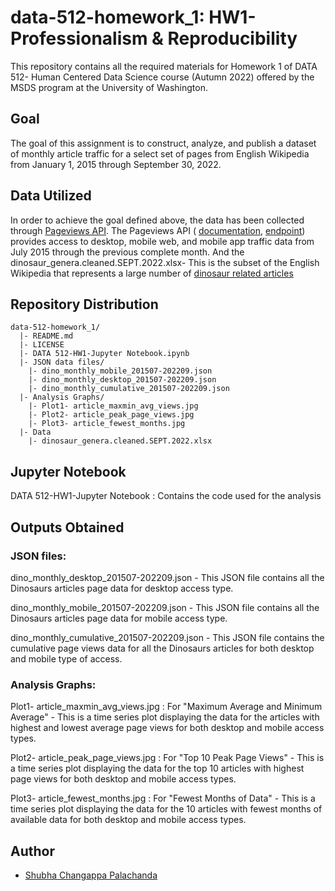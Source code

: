 # data-512-homework_1: HW1- Professionalism & Reproducibility

This repository contains all the required materials for Homework 1 of DATA 512- Human Centered Data Science course (Autumn 2022) offered by the MSDS program at the University of Washington. 

## Goal

The goal of this assignment is to construct, analyze, and publish a dataset of monthly article traffic for a select set of pages from English Wikipedia from January 1, 2015 through September 30, 2022.

## Data Utilized

In order to achieve the goal defined above, the data has been collected through 
[Pageviews API](https://wikitech.wikimedia.org/wiki/Analytics/AQS/Pageviews). 
The Pageviews API ( [documentation](https://wikitech.wikimedia.org/wiki/Analytics/AQS/Pageviews), [endpoint](https://wikimedia.org/api/rest_v1/#!/Pageviews_data/get_metrics_pageviews_aggregate_project_access_agent_granularity_start_end)) provides access to desktop, mobile web, and mobile app traffic data from July 2015 through the previous complete month.
And the dinosaur_genera.cleaned.SEPT.2022.xlsx- This is the subset of the English Wikipedia that represents a large number of [dinosaur related articles](https://docs.google.com/spreadsheets/d/1zfBNKsuWOFVFTOGK8qnTr2DmHkYK4mAACBKk1sHLt_k/edit?usp=sharing)

## Repository Distribution

```
data-512-homework_1/
  |- README.md
  |- LICENSE
  |- DATA 512-HW1-Jupyter Notebook.ipynb
  |- JSON data files/
    |- dino_monthly_mobile_201507-202209.json
    |- dino_monthly_desktop_201507-202209.json
    |- dino_monthly_cumulative_201507-202209.json
  |- Analysis Graphs/
    |- Plot1- article_maxmin_avg_views.jpg
    |- Plot2- article_peak_page_views.jpg
    |- Plot3- article_fewest_months.jpg
  |- Data
    |- dinosaur_genera.cleaned.SEPT.2022.xlsx
```

## Jupyter Notebook

DATA 512-HW1-Jupyter Notebook : Contains the code used for the analysis

## Outputs Obtained

### JSON files:
dino_monthly_desktop_201507-202209.json - This JSON file contains all the Dinosaurs articles page data for desktop access type.

dino_monthly_mobile_201507-202209.json - This JSON file contains all the Dinosaurs articles page data for mobile access type.

dino_monthly_cumulative_201507-202209.json - This JSON file contains the cumulative page views data for all the Dinosaurs articles for both desktop and mobile type of access. 

### Analysis Graphs:
Plot1- article_maxmin_avg_views.jpg : For "Maximum Average and Minimum Average" - This is a time series plot displaying the data for the articles with highest and lowest average page views for both desktop and mobile access types.

Plot2- article_peak_page_views.jpg : For "Top 10 Peak Page Views" - This is a time series plot displaying the data for the top 10 articles with highest page views for both desktop and mobile access types.

Plot3- article_fewest_months.jpg : For "Fewest Months of Data" - This is a time series plot displaying the data for the 10 articles with fewest months of available data for both desktop and mobile access types.

## Author
- [Shubha Changappa Palachanda](https://github.com/shubha8196)
